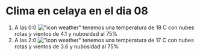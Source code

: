# Clima en celaya en el dia 08

1. A las 0:0 !["icon weather"](http://openweathermap.org/img/w/04n.png) tenemos una temperatura de 18 C con nubes rotas y  vientos de 4.1 y nubosidad al 75%
1. A las 2:0 !["icon weather"](http://openweathermap.org/img/w/04n.png) tenemos una temperatura de 17 C con nubes rotas y  vientos de 3.6 y nubosidad al 75%
